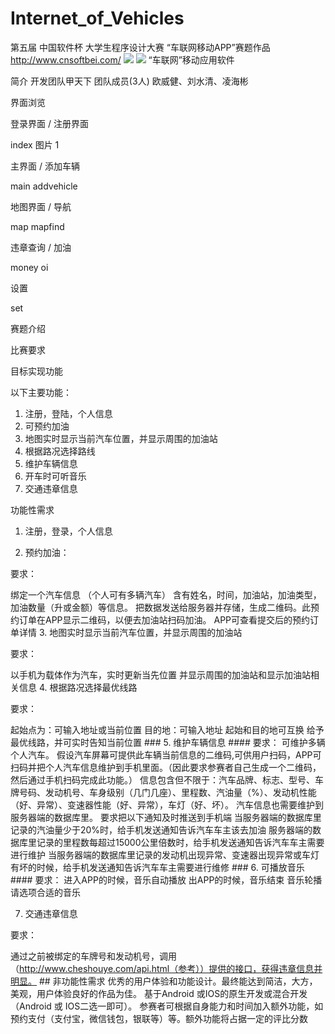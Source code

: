 # Internet_of_Vehicles
第五届 中国软件杯 大学生程序设计大赛 “车联网移动APP”赛题作品 http://www.cnsoftbei.com/
<img src="https://github.com/kennyouyang/Internet_of_Vehicles/blob/master/logo.png">
<img src="https://raw.githubusercontent.com/kennyouyang/Internet_of_Vehicles/master/logo.png">
“车联网”移动应用软件

简介
开发团队甲天下 团队成员(3人) 欧威健、刘水清、凌海彬
 
界面浏览

登录界面 / 注册界面

index  图片 1

主界面 / 添加车辆

main  addvehicle

地图界面 / 导航

map  mapfind

违章查询 / 加油

money  oi

设置

set

赛题介绍

比赛要求

目标实现功能

以下主要功能： 
1. 注册，登陆，个人信息
2. 可预约加油 
3. 地图实时显示当前汽车位置，并显示周围的加油站 
4. 根据路况选择路线 
5. 维护车辆信息 
6. 开车时可听音乐 
7. 交通违章信息

功能性需求

1. 注册，登录，个人信息

2. 预约加油：

要求：

绑定一个汽车信息 （个人可有多辆汽车）
含有姓名，时间，加油站，加油类型，加油数量（升或金额）等信息。
把数据发送给服务器并存储，生成二维码。此预约订单在APP显示二维码，以便去加油站扫码加油。
APP可查看提交后的预约订单详情
3. 地图实时显示当前汽车位置，并显示周围的加油站

要求：

以手机为载体作为汽车，实时更新当先位置
并显示周围的加油站和显示加油站相关信息
4. 根据路况选择最优线路

要求：

起始点为：可输入地址或当前位置
目的地：可输入地址
起始和目的地可互换
给予最优线路，并可实时告知当前位置 ### 5. 维护车辆信息 #### 要求：
可维护多辆个人汽车。
假设汽车屏幕可提供此车辆当前信息的二维码,可供用户扫码，APP可扫码并把个人汽车信息维护到手机里面。（因此要求参赛者自己生成一个二维码，然后通过手机扫码完成此功能。）
信息包含但不限于：汽车品牌、标志、型号、车牌号码、发动机号、车身级别（几门几座）、里程数、汽油量（%）、发动机性能（好、异常）、变速器性能（好、异常），车灯（好、坏）。
汽车信息也需要维护到服务器端的数据库里。
要求把以下通知及时推送到手机端
当服务器端的数据库里记录的汽油量少于20%时，给手机发送通知告诉汽车车主该去加油
服务器端的数据库里记录的里程数每超过15000公里倍数时，给手机发送通知告诉汽车车主需要进行维护
当服务器端的数据库里记录的发动机出现异常、变速器出现异常或车灯有坏的时候，给手机发送通知告诉汽车车主需要进行维修 ### 6. 可播放音乐 #### 要求：
进入APP的时候，音乐自动播放
出APP的时候，音乐结束
音乐轮播
请选项合适的音乐

7. 交通违章信息

要求：

通过之前被绑定的车牌号和发动机号，调用（http://www.cheshouye.com/api.html（参考））提供的接口，获得违章信息并明显。 ## 非功能性需求
优秀的用户体验和功能设计。最终能达到简洁，大方，美观，用户体验良好的作品为佳。
基于Android 或IOS的原生开发或混合开发（Android 或 IOS二选一即可）。
参赛者可根据自身能力和时间加入额外功能，如预约支付（支付宝，微信钱包，银联等）等。额外功能将占据一定的评比分数
 
